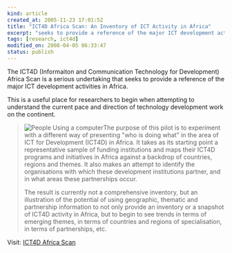 ```yaml
--- 
kind: article
created_at: 2005-11-23 17:01:52
title: "ICT4D Africa Scan: An Inventory of ICT Activity in Africa"
excerpt: "seeks to provide a reference of the major ICT development activities  in Africa. "
tags: [research, ict4d]
modified_on: 2008-04-05 06:33:47
status: publish
---
```


The ICT4D (Informaiton and Communication Technology for Development) Africa Scan is a serious undertaking that seeks to provide a reference of the major ICT development activities  in Africa. 

This is a useful place for researchers to begin when attempting to understand the current pace and direction of technology development work on the continent. 


<blockquote class="large">
<img class="left" src='/wp-content/uploads/photo_01.jpg' alt='People Using a computer' />The purpose of this pilot is to experiment with a different way of presenting "who is doing what" in the area of ICT for Development (ICT4D) in Africa. It takes as its starting point a representative sample of funding institutions and maps their ICT4D programs and initiatives in Africa against a backdrop of countries, regions and themes. It also makes an attempt to identify the organisations with which these development institutions partner, and in what areas these partnerships occur.

The result is currently not a comprehensive inventory, but an illustration of the potential of using geographic, thematic and partnership information to not only provide an inventory or a snapshot of ICT4D activity in Africa, but to begin to see trends in terms of emerging themes, in terms of countries and regions of specialisation, in terms of partnerships, etc.
</blockquote>
Visit: <a href="http://open.bellanet.org/afscan/index.php">ICT4D Africa Scan</a>